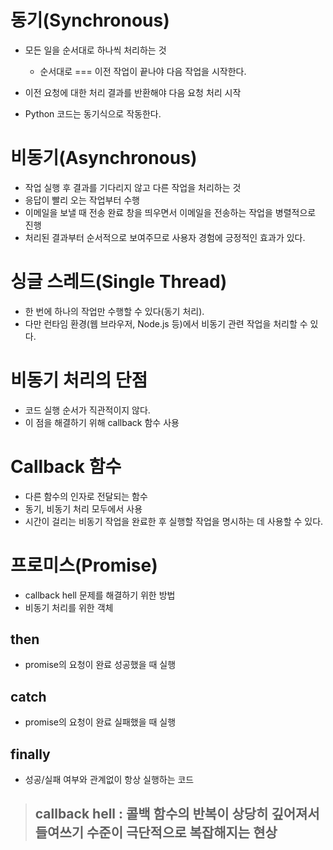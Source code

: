 
# 동기(Synchronous)

- 모든 일을 순서대로 하나씩 처리하는 것
  - 순서대로 === 이전 작업이 끝나야 다음 작업을 시작한다.

- 이전 요청에 대한 처리 결과를 반환해야 다음 요청 처리 시작
- Python 코드는 동기식으로 작동한다.

# 비동기(Asynchronous)

- 작업 실행 후 결과를 기다리지 않고 다른 작업을 처리하는 것
- 응답이 빨리 오는 작업부터 수행
- 이메일을 보낼 때 전송 완료 창을 띄우면서 이메일을 전송하는 작업을 병렬적으로 진행
- 처리된 결과부터 순서적으로 보여주므로 사용자 경험에 긍정적인 효과가 있다.

# 싱글 스레드(Single Thread)

- 한 번에 하나의 작업만 수행할 수 있다(동기 처리).
- 다만 런타임 환경(웹 브라우저, Node.js 등)에서 비동기 관련 작업을 처리할 수 있다.

# 비동기 처리의 단점

- 코드 실행 순서가 직관적이지 않다.
- 이 점을 해결하기 위해 callback 함수 사용

# Callback 함수

- 다른 함수의 인자로 전달되는 함수
- 동기, 비동기 처리 모두에서 사용
- 시간이 걸리는 비동기 작업을 완료한 후 실행할 작업을 명시하는 데 사용할 수 있다.

# 프로미스(Promise)

- callback hell 문제를 해결하기 위한 방법
- 비동기 처리를 위한 객체

## then

- promise의 요청이 완료 성공했을 때 실행

## catch

- promise의 요청이 완료 실패했을 때 실행

## finally

- 성공/실패 여부와 관계없이 항상 실행하는 코드

> ## callback hell : 콜백 함수의 반복이 상당히 깊어져서 들여쓰기 수준이 극단적으로 복잡해지는 현상